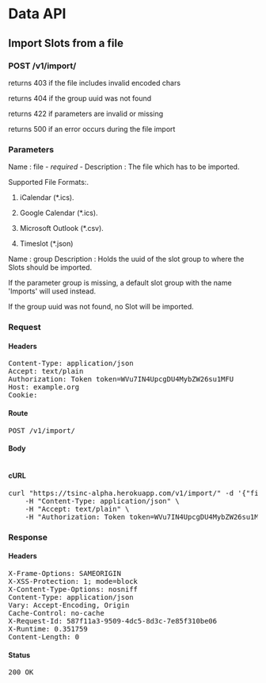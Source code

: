 # Data API

## Import Slots from a file

### POST /v1/import/

returns 403 if the file includes invalid encoded chars

returns 404 if the group uuid was not found

returns 422 if parameters are invalid or missing

returns 500 if an error occurs during the file import

### Parameters

Name : file *- required -*
Description : The file which has to be imported.

Supported File Formats:.

1. iCalendar (*.ics).

2. Google Calendar (*.ics).

3. Microsoft Outlook (*.csv).

4. Timeslot (*.json)

Name : group
Description : Holds the uuid of the slot group to where the Slots should be imported.

If the parameter group is missing, a default slot group with the name &#39;Imports&#39; will used instead.

If the group uuid was not found, no Slot will be imported.

### Request

#### Headers

<pre>Content-Type: application/json
Accept: text/plain
Authorization: Token token=WVu7IN4UpcgDU4MybZW26su1MFU
Host: example.org
Cookie: </pre>

#### Route

<pre>POST /v1/import/</pre>

#### Body
```javascript

```


#### cURL

<pre class="request">curl &quot;https://tsinc-alpha.herokuapp.com/v1/import/&quot; -d &#39;{&quot;file&quot;:[&quot;BEGIN:VCALENDAR\r\n&quot;,&quot;VERSION:2.0\r\n&quot;,&quot;PRODID:icalendar-ruby\r\n&quot;,&quot;CALSCALE:GREGORIAN\r\n&quot;,&quot;METHOD:PUBLISH\r\n&quot;,&quot;BEGIN:VEVENT\r\n&quot;,&quot;DTSTAMP:20180319T195940Z\r\n&quot;,&quot;UID:5a63ca56-5f49-4005-8841-bb6c58d10278\r\n&quot;,&quot;DTSTART:20190921T204402\r\n&quot;,&quot;DTEND:20191021T204402\r\n&quot;,&quot;CLASS:PUBLIC\r\n&quot;,&quot;DESCRIPTION:\r\n&quot;,&quot;SUMMARY:Slot title 20\r\n&quot;,&quot;END:VEVENT\r\n&quot;,&quot;BEGIN:VEVENT\r\n&quot;,&quot;DTSTAMP:20180319T195940Z\r\n&quot;,&quot;UID:86603645-24e3-4f69-b83f-7289d8ccdf01\r\n&quot;,&quot;DTSTART:20190922T214402\r\n&quot;,&quot;DTEND:20191022T214402\r\n&quot;,&quot;CLASS:PUBLIC\r\n&quot;,&quot;DESCRIPTION:\r\n&quot;,&quot;SUMMARY:Slot title 21\r\n&quot;,&quot;END:VEVENT\r\n&quot;,&quot;BEGIN:VEVENT\r\n&quot;,&quot;DTSTAMP:20180319T195940Z\r\n&quot;,&quot;UID:ae7e44d0-878a-4e24-a26d-f65056f9a660\r\n&quot;,&quot;DTSTART:20190923T224402\r\n&quot;,&quot;DTEND:20191023T224402\r\n&quot;,&quot;CLASS:PUBLIC\r\n&quot;,&quot;DESCRIPTION:\r\n&quot;,&quot;SUMMARY:Slot title 22\r\n&quot;,&quot;END:VEVENT\r\n&quot;,&quot;BEGIN:VEVENT\r\n&quot;,&quot;DTSTAMP:20180319T195940Z\r\n&quot;,&quot;UID:6cc76bbe-4c14-4607-bf30-6cdfce3df74f\r\n&quot;,&quot;DTSTART:20190924T234402\r\n&quot;,&quot;DTEND:20191024T234402\r\n&quot;,&quot;CLASS:PUBLIC\r\n&quot;,&quot;DESCRIPTION:\r\n&quot;,&quot;SUMMARY:Slot title 23\r\n&quot;,&quot;END:VEVENT\r\n&quot;,&quot;BEGIN:VEVENT\r\n&quot;,&quot;DTSTAMP:20180319T195940Z\r\n&quot;,&quot;UID:ca284436-e431-4413-9fe6-0254baae2598\r\n&quot;,&quot;DTSTART:20190925T004402\r\n&quot;,&quot;DTEND:20191025T004402\r\n&quot;,&quot;CLASS:PUBLIC\r\n&quot;,&quot;DESCRIPTION:\r\n&quot;,&quot;SUMMARY:Slot title 24\r\n&quot;,&quot;END:VEVENT\r\n&quot;,&quot;END:VCALENDAR\r\n&quot;]}&#39; -X POST \
	-H &quot;Content-Type: application/json&quot; \
	-H &quot;Accept: text/plain&quot; \
	-H &quot;Authorization: Token token=WVu7IN4UpcgDU4MybZW26su1MFU&quot;</pre>

### Response

#### Headers

<pre>X-Frame-Options: SAMEORIGIN
X-XSS-Protection: 1; mode=block
X-Content-Type-Options: nosniff
Content-Type: application/json
Vary: Accept-Encoding, Origin
Cache-Control: no-cache
X-Request-Id: 587f11a3-9509-4dc5-8d3c-7e85f310be06
X-Runtime: 0.351759
Content-Length: 0</pre>

#### Status

<pre>200 OK</pre>

